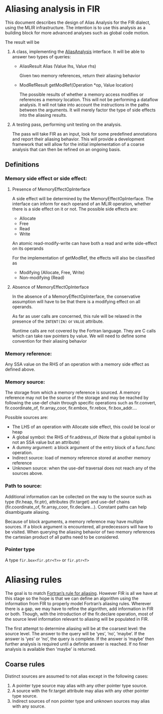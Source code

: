 <!--===- docs/Aliasing.md

   Part of the LLVM Project, under the Apache License v2.0 with LLVM Exceptions.
   See https://llvm.org/LICENSE.txt for license information.
   SPDX-License-Identifier: Apache-2.0 WITH LLVM-exception

-->

# Aliasing analysis in FIR

This document describes the design of Alias Analysis for the FIR dialect, using the MLIR infrastructure. The intention is to use this analysis as a building block for more advanced analyses such as global code motion. 

The result will be 
1. A class, implementing the  [AliasAnalysis](https://github.com/llvm/llvm-project/blob/189900eb149bb55ae3787346f57c1ccbdc50fb3c/mlir/include/mlir/Analysis/AliasAnalysis.h#L232) interface. It will be able to answer two types of queries:
   - AliasResult Alias (Value lhs, Value rhs)
    
     Given two memory references, return their aliasing behavior

    - ModRefResult getModRef(Operation *op, Value location)
        
      The possible results of whether a memory access modifies or references a memory location. This will not be performing a dataflow analysis. It will not take into account the instructions in the paths between the arguments. It will merely factor the type of side effects into the aliasing results. 

1. A testing pass, performing unit testing on the analysis.
   
   The pass will take FIR as an input, look for some predefined annotations  and report their aliasing behavior. This will provide a development framework that will allow for the initial implementation of a coarse analysis that can then be refined on an ongoing basis.


## Definitions
### Memory side effect or side effect:
1. Presence of MemoryEffectOpInterface

   A side effect will be determined by the MemoryEffectOpInterface. The interface can inform for each operand of an MLIR operation, whether there is a side effect on it or not. The possible side effects are:

    - Allocate
    - Free
    - Read
    - Write
     
   An atomic read-modify-write can have both a read and write side-effect on its operands
   
   For the implementation of getModRef,  the effects will also be classified as 
   - Modifying (Allocate, Free, Write)
   - Non-modifying (Read)
  

1. Absence of MemoryEffectOpInterface

   In the absence of a MemoryEffectOpInterface, the conservative assumption will have to be that there is a modifying effect on all operands. 

   As far as user calls are concerned, this rule will be relaxed in the presence of the `INTENT(IN)` or `VALUE` attribute.

   Runtime calls are not covered by the Fortran language. They are C calls which can take raw pointers by value. We will need to define some convention for their aliasing behavior


### Memory reference: 
Any SSA value on the RHS of an operation with a memory side effect as defined above.

### Memory source:
The storage from which a memory reference is sourced. A memory reference may not be the source of the storage and may be reached by following the use-def chain through specific operations such as fir.convert, fir.coordinate_of, fir.array_coor, fir.embox, fir.rebox, fir.box_addr…. 

Possible sources are:
- The LHS of an operation with Allocate side effect, this could be local or heap
- A global symbol: the RHS of fir.address_of (Note that a global symbol is not an SSA value but an attribute)
- A dummy argument: a block argument of the entry block of a func.func operation.
- Indirect source: load of memory reference stored at another memory reference
- Unknown source: when the use-def traversal does not reach any of the sources above. 

### Path to source:
Additional information can be collected on the way to the source such as type (fir.heap, fir.ptr), attributes (fir.target) and use-def chains (fir.coordinate_of, fir.array_coor, fir.declare...). Constant paths can help disambiguate aliasing.


Because of block arguments, a memory reference may have multiple sources. If a block argument is encountered, all predecessors will have to be visited. When querying the aliasing behavior of two memory references the cartesian product of all paths need to be considered.

### Pointer type
A type `fir.box<fir.ptr<T>>` or `fir.ptr<T>`

# Aliasing rules
The goal is to match [Fortran’s rule for aliasing](Aliasing.md). However FIR is all we have at this stage so the hope is that we can define an algorithm using the information from FIR to properly model Fortran’s aliasing rules. Wherever there is a gap, we may have to refine the algorithm, add information in FIR or both. Though, with the introduction of the fir.declare operation, most of the source level information relevant to aliasing will be populated in FIR.

The first attempt to determine aliasing will be at the coarsest level: the source level. The answer to the query will be ‘yes’, ‘no’, ‘maybe’. If the answer is ‘yes’ or ‘no’, the query is complete. If the answer is ‘maybe’ then further analysis is required until a definite answer is reached. If no finer analysis is available then 'maybe' is returned.

## Coarse rules
Distinct sources are assumed to not alias except in the following cases:
1. A pointer type source may alias with any other pointer type source.
1. A source with the fir.target attribute may alias with any other pointer type source.
1. Indirect sources of non pointer type and unknown sources may alias with any source.

